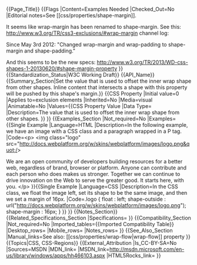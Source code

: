 {{Page_Title}}
{{Flags
|Content=Examples Needed
|Checked_Out=No
|Editorial notes=See [[css/properties/shape-margin]].

It seems like wrap-margin has been renamed to shape-margin. See this: http://www.w3.org/TR/css3-exclusions/#wrap-margin channel log:

Since May 3rd 2012: "Changed wrap-margin and wrap-padding to shape-margin and shape-padding."

And this seems to be the new specs: http://www.w3.org/TR/2013/WD-css-shapes-1-20130620/#shape-margin-property
}}
{{Standardization_Status|W3C Working Draft}}
{{API_Name}}
{{Summary_Section|Set the value that is used to offset the inner wrap shape from other shapes. Inline content that intersects a shape with this property will be pushed by this shape's margin.}}
{{CSS Property
|Initial value=0
|Applies to=exclusion elements
|Inherited=No
|Media=visual
|Animatable=No
|Values={{CSS Property Value
|Data Type=<length>
|Description=The value that is used to offset the inner wrap shape from other shapes.
}}
}}
{{Examples_Section
|Not_required=No
|Examples={{Single Example
|Language=HTML
|Description=In the following example, we have an image with a CSS class and a paragraph wrapped in a P tag.
|Code=&lt;p&gt;
  &lt;img class=&quot;logo&quot; src=&quot;http://docs.webplatform.org/w/skins/webplatform/images/logo.png&quot;/&gt;

  We are an open community of developers building resources for a better web, regardless of brand, browser or platform. Anyone can contribute and each person who does makes us stronger. Together we can continue to drive innovation on the Web to serve the greater good. It starts here, with you.
&lt;/p&gt;
}}{{Single Example
|Language=CSS
|Description=In the CSS class, we float the image left, set its shape to be the same image, and then we set a margin of 16px.
|Code=.logo {
    float  : left;
    shape-outside : url("http://docs.webplatform.org/w/skins/webplatform/images/logo.png");
    shape-margin : 16px;
}
}}
}}
{{Notes_Section}}
{{Related_Specifications_Section
|Specifications=
}}
{{Compatibility_Section
|Not_required=No
|Imported_tables={{Imported Compatibility Table}}
|Desktop_rows=
|Mobile_rows=
|Notes_rows=
}}
{{See_Also_Section
|Manual_links=See also: [[css/properties/wrap-flow|wrap-flow]] property
}}
{{Topics|CSS, CSS-Regions}}
{{External_Attribution
|Is_CC-BY-SA=No
|Sources=MSDN
|MDN_link=
|MSDN_link=http://msdn.microsoft.com/en-us/library/windows/apps/hh466103.aspx
|HTML5Rocks_link=
}}